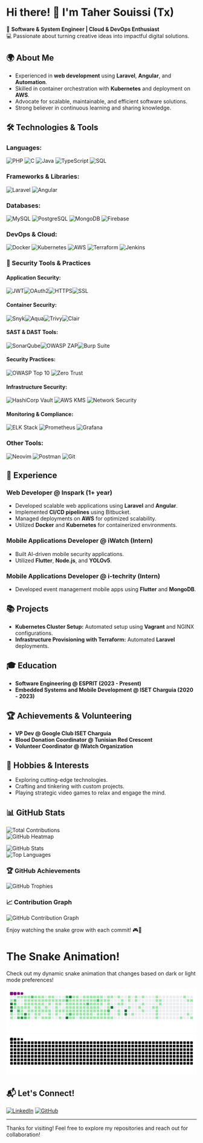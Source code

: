 # Hi there! 👋 I'm Taher Souissi (Tx)

🚀 **Software & System Engineer | Cloud & DevOps Enthusiast**  
💻 Passionate about turning creative ideas into impactful digital solutions.

## 🌍 About Me

- Experienced in **web development** using **Laravel**, **Angular**, and **Automation**.
- Skilled in container orchestration with **Kubernetes** and deployment on **AWS**.
- Advocate for scalable, maintainable, and efficient software solutions.
- Strong believer in continuous learning and sharing knowledge.

## 🛠️ Technologies & Tools

### **Languages:**  
![PHP](https://img.shields.io/badge/PHP-777BB4?style=for-the-badge&logo=php&logoColor=white) ![C](https://img.shields.io/badge/C-00599C?style=for-the-badge&logo=c&logoColor=white) ![Java](https://img.shields.io/badge/Java-007396?style=for-the-badge&logo=java&logoColor=white) ![TypeScript](https://img.shields.io/badge/TypeScript-007ACC?style=for-the-badge&logo=typescript&logoColor=white) ![SQL](https://img.shields.io/badge/SQL-4479A1?style=for-the-badge&logo=database&logoColor=white)

### **Frameworks & Libraries:**  
![Laravel](https://img.shields.io/badge/Laravel-FF2D20?style=for-the-badge&logo=laravel&logoColor=white) ![Angular](https://img.shields.io/badge/Angular-DD0031?style=for-the-badge&logo=angular&logoColor=white)
### **Databases:**  
![MySQL](https://img.shields.io/badge/MySQL-4479A1?style=for-the-badge&logo=mysql&logoColor=white) ![PostgreSQL](https://img.shields.io/badge/PostgreSQL-336791?style=for-the-badge&logo=postgresql&logoColor=white) ![MongoDB](https://img.shields.io/badge/MongoDB-47A248?style=for-the-badge&logo=mongodb&logoColor=white) ![Firebase](https://img.shields.io/badge/Firebase-FFCA28?style=for-the-badge&logo=firebase&logoColor=black)

### **DevOps & Cloud:**  
![Docker](https://img.shields.io/badge/Docker-2496ED?style=for-the-badge&logo=docker&logoColor=white) ![Kubernetes](https://img.shields.io/badge/Kubernetes-326CE5?style=for-the-badge&logo=kubernetes&logoColor=white) ![AWS](https://img.shields.io/badge/AWS-FF9900?style=for-the-badge&logo=amazon-aws&logoColor=white) ![Terraform](https://img.shields.io/badge/Terraform-7B42BC?style=for-the-badge&logo=terraform&logoColor=white) ![Jenkins](https://img.shields.io/badge/Jenkins-D24939?style=for-the-badge&logo=jenkins&logoColor=white)

### 🔐 Security Tools & Practices

#### **Application Security:**  
![JWT](https://img.shields.io/badge/JWT-000000?style=for-the-badge&logo=JSON%20web%20tokens&logoColor=white)![OAuth2](https://img.shields.io/badge/OAuth2-000000?style=for-the-badge&logo=auth0&logoColor=white)![HTTPS](https://img.shields.io/badge/HTTPS-006600?style=for-the-badge&logo=cloudflare&logoColor=white)![SSL](https://img.shields.io/badge/SSL-009900?style=for-the-badge&logo=let%27s%20encrypt&logoColor=white)

#### **Container Security:**  
![Snyk](https://img.shields.io/badge/Snyk-4C4A73?style=for-the-badge&logo=snyk&logoColor=white)![Aqua](https://img.shields.io/badge/Aqua-198FD8?style=for-the-badge&logo=docker&logoColor=white)![Trivy](https://img.shields.io/badge/Trivy-1904DA?style=for-the-badge&logo=docker&logoColor=white)![Clair](https://img.shields.io/badge/Clair-FD5750?style=for-the-badge&logo=docker&logoColor=white)

#### **SAST & DAST Tools:**  
![SonarQube](https://img.shields.io/badge/SonarQube-4E9BCD?style=for-the-badge&logo=sonarqube&logoColor=white)![OWASP ZAP](https://img.shields.io/badge/OWASP_ZAP-000000?style=for-the-badge&logo=owasp&logoColor=white)![Burp Suite](https://img.shields.io/badge/Burp_Suite-FF6633?style=for-the-badge&logo=portswigger&logoColor=white)

#### **Security Practices:**  
![OWASP Top 10](https://img.shields.io/badge/OWASP_Top_10-000000?style=for-the-badge&logo=owasp&logoColor=white) ![Zero Trust](https://img.shields.io/badge/Zero_Trust-000000?style=for-the-badge&logo=security&logoColor=white)

#### **Infrastructure Security:**  
![HashiCorp Vault](https://img.shields.io/badge/HashiCorp_Vault-000000?style=for-the-badge&logo=vault&logoColor=white) ![AWS KMS](https://img.shields.io/badge/AWS_KMS-FF9900?style=for-the-badge&logo=amazon-aws&logoColor=white) ![Network Security](https://img.shields.io/badge/Network_Security-00A1E0?style=for-the-badge&logo=cisco&logoColor=white)

#### **Monitoring & Compliance:**  
![ELK Stack](https://img.shields.io/badge/ELK_Stack-005571?style=for-the-badge&logo=elastic&logoColor=white) ![Prometheus](https://img.shields.io/badge/Prometheus-E6522C?style=for-the-badge&logo=prometheus&logoColor=white) ![Grafana](https://img.shields.io/badge/Grafana-F46800?style=for-the-badge&logo=grafana&logoColor=white)

### **Other Tools:**  
![Neovim](https://img.shields.io/badge/Neovim-57A143?style=for-the-badge&logo=neovim&logoColor=white) ![Postman](https://img.shields.io/badge/Postman-FF6C37?style=for-the-badge&logo=postman&logoColor=white) ![Git](https://img.shields.io/badge/Git-F05032?style=for-the-badge&logo=git&logoColor=white)

## 💼 Experience

### **Web Developer @ Inspark (1+ year)**

- Developed scalable web applications using **Laravel** and **Angular**.
- Implemented **CI/CD pipelines** using Bitbucket.
- Managed deployments on **AWS** for optimized scalability.
- Utilized **Docker** and **Kubernetes** for containerized environments.

### **Mobile Applications Developer @ iWatch (Intern)**

- Built AI-driven mobile security applications.
- Utilized **Flutter**, **Node.js**, and **YOLOv5**.

### **Mobile Applications Developer @ i-techrity (Intern)**

- Developed event management mobile apps using **Flutter** and **MongoDB**.

## 📚 Projects

- **Kubernetes Cluster Setup:** Automated setup using **Vagrant** and NGINX configurations.
- **Infrastructure Provisioning with Terraform:** Automated **Laravel** deployments.

## 🎓 Education

- **Software Engineering @ ESPRIT (2023 - Present)**
- **Embedded Systems and Mobile Development @ ISET Charguia (2020 - 2023)**

## 🏆 Achievements & Volunteering

- **VP Dev @ Google Club ISET Charguia**
- **Blood Donation Coordinator @ Tunisian Red Crescent**
- **Volunteer Coordinator @ IWatch Organization**

## 🌱 Hobbies & Interests

- Exploring cutting-edge technologies.
- Crafting and tinkering with custom projects.
- Playing strategic video games to relax and engage the mind.

## 📊 GitHub Stats

![Total Contributions](https://komarev.com/ghpvc/?username=tahersouissi&label=Contributions&color=brightgreen)  
![GitHub Heatmap](https://github-readme-activity-graph.vercel.app/graph?username=tahersouissi&theme=github)  
 
![GitHub Stats](https://github-readme-stats-sigma-five.vercel.app/api?username=tahersouissi&count_private=true&show_icons=true&theme=dark)  
![Top Languages](https://github-readme-stats-sigma-five.vercel.app/api/top-langs/?username=tahersouissi&theme=dark&layout=compact)

### 🏆 GitHub Achievements

![GitHub Trophies](https://github-profile-trophy.vercel.app/?username=tahersouissi&theme=darkhub)

### 📈 Contribution Graph

![GitHub Contribution Graph](https://github-readme-activity-graph.vercel.app/graph?username=tahersouissi&theme=react-dark)



Enjoy watching the snake grow with each commit! 🎮🐍
# The Snake Animation!

Check out my dynamic snake animation that changes based on dark or light mode preferences!

<picture>
  <!-- Dark mode -->
  <source media="(prefers-color-scheme: dark)" srcset="https://github.com/tahersouissi/tahersouissi/blob/output/github-contribution-grid-snake-dark.gif?palette=github-dark">
  <source media="(prefers-color-scheme: dark)" srcset="https://github.com/tahersouissi/tahersouissi/blob/output/github-contribution-grid-snake-dark.svg?palette=github-dark">
  
  <!-- Light mode (default) -->
  <img src="https://github.com/tahersouissi/tahersouissi/blob/output/github-contribution-grid-snake.gif" alt="Snake Animation">
  <img src="https://github.com/tahersouissi/tahersouissi/blob/output/github-contribution-grid-snake.svg" alt="Snake Animation">
</picture>





## 📬 Let's Connect!

[![LinkedIn](https://img.shields.io/badge/LinkedIn-0077B5?style=for-the-badge&logo=linkedin&logoColor=white)](https://www.linkedin.com/in/taher-souissi-3a600a23a) [![GitHub](https://img.shields.io/badge/GitHub-100000?style=for-the-badge&logo=github&logoColor=white)](https://github.com/tahersouissi)

---

Thanks for visiting! Feel free to explore my repositories and reach out for collaboration!
